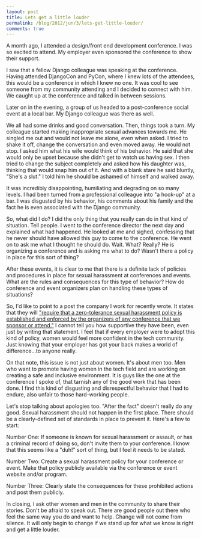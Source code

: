 ```yaml
---
layout: post
title: Lets get a little louder
permalink: /blog/2012/jun/3/lets-get-little-louder/
comments: true
---
```


A month ago, I attended a design/front end development conference. I was so excited to attend. My employer even sponsored the conference to show their support.

I saw that a fellow Django colleague was speaking at the conference. Having attended DjangoCon and PyCon, where I knew lots of the attendees, this would be a conference in which I knew no one. It was cool to see someone from my community attending and I decided to connect with him. We caught up at the conference and talked in between sessions.

Later on in the evening, a group of us headed to a post-conference social event at a local bar. My Django colleague was there as well.

We all had some drinks and good conversation. Then, things took a turn. My colleague started making inappropriate sexual advances towards me. He singled me out and would not leave me alone, even when asked. I tried to shake it off, change the conversation and even moved away. He would not stop. I asked him what his wife would think of his behavior. He said that she would only be upset because she didn't get to watch us having sex. I then tried to change the subject completely and asked how his daughter was, thinking that would snap him out of it. And with a blank stare he said bluntly, "She's a slut." I told him he should be ashamed of himself and walked away.

It was incredibly disappointing, humiliating and degrading on so many levels. I had been turned from a professional colleague into "a hook-up" at a bar. I was disgusted by his behavior, his comments about his family and the fact he is even associated with the Django community.

So, what did I do? I did the only thing that you really can do in that kind of situation. Tell people. I went to the conference director the next day and explained what had happened. He looked at me and sighed, confessing that he never should have allowed this guy to come to the conference. He went on to ask me what I thought he should do. Wait. What? Really? He is organizing a conference and is asking me what to do? Wasn't there a policy in place for this sort of thing?

After these events, it is clear to me that there is a definite lack of policies and procedures in place for sexual harassment at conferences and events. What are the rules and consequences for this type of behavior? How do conference and event organizers plan on handling these types of situations?

So, I'd like to point to a post the company I work for recently wrote. It states that they will ["require that a zero-tolerance sexual harassment policy is established and enforced by the organizers of any conference that we sponsor or attend."](http://www.caktusgroup.com/blog/2012/05/24/narrowing-gender-gap-open-source-community/) I cannot tell you how supportive they have been, even just by writing that statement. I feel that if every employer were to adopt this kind of policy, women would feel more confident in the tech community. Just knowing that your employer has got your back makes a world of difference...to anyone really.

On that note, this issue is not just about women. It's about men too. Men who want to promote having women in the tech field and are working on creating a safe and inclusive environment. It is guys like the one at the conference I spoke of, that tarnish any of the good work that has been done. I find this kind of disgusting and disrespectful behavior that I had to endure, also unfair to those hard-working people.

Let's stop talking about apologies too. "After the fact" doesn't really do any good. Sexual harassment should not happen in the first place. There should be a clearly-defined set of standards in place to prevent it. Here's a few to start:

Number One: If someone is known for sexual harassment or assault, or has a criminal record of doing so, don't invite them to your conference. I know that this seems like a "duh!" sort of thing, but I feel it needs to be stated.

Number Two: Create a sexual harassment policy for your conference or event. Make that policy publicly available via the conference or event website and/or program.

Number Three: Clearly state the consequences for these prohibited actions and post them publicly.

In closing, I ask other women and men in the community to share their stories. Don't be afraid to speak out. There are good people out there who feel the same way you do and want to help. Change will not come from silence. It will only begin to change if we stand up for what we know is right and get a little louder.